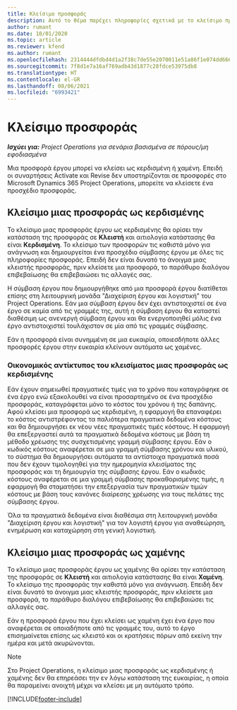 ```yaml
---
title: Κλείσιμο προσφοράς
description: Αυτό το θέμα παρέχει πληροφορίες σχετικά με το κλείσιμο προσφορών στο Project Operations.
author: rumant
ms.date: 10/01/2020
ms.topic: article
ms.reviewer: kfend
ms.author: rumant
ms.openlocfilehash: 2314444dfdbd4d1a2f38c7de55e2070011e51a86f1e074dd6667d54393c641fe
ms.sourcegitcommit: 7f8d1e7a16af769adb43d1877c28fdce53975db8
ms.translationtype: HT
ms.contentlocale: el-GR
ms.lasthandoff: 08/06/2021
ms.locfileid: "6993421"
---
```

# <a name="close-a-quote"></a>Κλείσιμο προσφοράς

_**Ισχύει για:** Project Operations για σενάρια βασισμένα σε πόρους/μη εφοδιασμένα_

Μια προσφορά έργου μπορεί να κλείσει ως κερδισμένη ή χαμένη. Επειδή οι συναρτήσεις Activate και Revise δεν υποστηρίζονται σε προσφορές στο Microsoft Dynamics 365 Project Operations, μπορείτε να κλείσετε ένα προσχέδιο προσφοράς.

## <a name="close-a-quote-as-won"></a>Κλείσιμο μιας προσφοράς ως κερδισμένης

Το κλείσιμο μιας προσφοράς έργου ως κερδισμένης θα ορίσει την κατάσταση της προσφοράς σε **Κλειστή** και αιτιολογία κατάστασης θα είναι **Κερδισμένη**. Το κλείσιμο των προσφορών τις καθιστά μόνο για ανάγνωση και δημιουργείται ένα προσχέδιο σύμβασης έργου με όλες τις πληροφορίες προσφοράς. Επειδή δεν είναι δυνατό το άνοιγμα μιας κλειστής προσφοράς, πριν κλείσετε μια προσφορά, το παράθυρο διαλόγου επιβεβαίωσης θα επιβεβαιώσει τις αλλαγές σας.

Η σύμβαση έργου που δημιουργήθηκε από μια προσφορά έργου διατίθεται επίσης στη λειτουργική μονάδα "Διαχείριση έργου και λογιστική" του Project Operations. Εάν μια σύμβαση έργου δεν έχει αντιστοιχιστεί σε ένα έργο σε καμία από τις γραμμές της, αυτή η σύμβαση έργου θα καταστεί διαθέσιμη ως ανενεργή σύμβαση έργου και θα ενεργοποιηθεί μόλις ένα έργο αντιστοιχιστεί τουλάχιστον σε μία από τις γραμμές σύμβασης.

Εάν η προσφορά είναι συνημμένη σε μια ευκαιρία, οποιεσδήποτε άλλες προσφορές έργου στην ευκαιρία κλείνουν αυτόματα ως χαμένες.

### <a name="financial-impact-of-closing-a-quote-as-won"></a>Οικονομικός αντίκτυπος του κλεισίματος μιας προσφοράς ως κερδισμένης

Εάν έχουν σημειωθεί πραγματικές τιμές για το χρόνο που καταγράφηκε σε ένα έργο ενώ εξακολουθεί να είναι προσαρτημένο σε ένα προσχέδιο προσφοράς, καταγράφεται μόνο το κόστος του χρόνου ή της δαπάνης. Αφού κλείσει μια προσφορά ως κερδισμένη, η εφαρμογή θα επαναφέρει το κόστος αντιστρέφοντας τα παλιότερα πραγματικά δεδομένα κόστους και θα δημιουργήσει εκ νέου νέες πραγματικές τιμές κόστους. Η εφαρμογή θα επεξεργαστεί αυτά τα πραγματικά δεδομένα κόστους με βάση τη μέθοδο χρέωσης της συσχετισμένης γραμμή σύμβασης έργου. Εάν ο κωδικός κόστους αναφέρεται σε μια γραμμή σύμβασης χρόνου και υλικού, το σύστημα θα δημιουργήσει αυτόματα τα αντίστοιχα πραγματικά ποσά που δεν έχουν τιμολογηθεί για την ημερομηνία κλεισίματος της προσφοράς και τη δημιουργία της σύμβασης έργου. Εάν ο κωδικός κόστους αναφέρεται σε μια γραμμή σύμβασης προκαθορισμένης τιμής, η εφαρμογή θα σταματήσει την επεξεργασία των πραγματικών τιμών κόστους με βάση τους κανόνες διαίρεσης χρέωσης για τους πελάτες της σύμβασης έργου.

Όλα τα πραγματικά δεδομένα είναι διαθέσιμα στη λειτουργική μονάδα "Διαχείριση έργου και λογιστική" για τον λογιστή έργου για αναθεώρηση, ενημέρωση και καταχώρηση στη γενική λογιστική. 

## <a name="close-a-quote-as-lost"></a>Κλείσιμο μιας προσφοράς ως χαμένης

Το κλείσιμο μιας προσφοράς έργου ως χαμένης θα ορίσει την κατάσταση της προσφοράς σε **Κλειστή** και αιτιολογία κατάστασης θα είναι **Χαμένη**. Το κλείσιμο της προσφοράς την καθιστά μόνο για ανάγνωση. Επειδή δεν είναι δυνατό το άνοιγμα μιας κλειστής προσφοράς, πριν κλείσετε μια προσφορά, το παράθυρο διαλόγου επιβεβαίωσης θα επιβεβαιώσει τις αλλαγές σας.

Εάν η προσφορά έργου που έχει κλείσει ως χαμένη έχει ένα έργο που αναφέρεται σε οποιαδήποτε από τις γραμμές του, αυτό το έργο επισημαίνεται επίσης ως κλειστό και οι κρατήσεις πόρων από εκείνη την ημέρα και μετά ακυρώνονται.

> [!NOTE]
> Στο Project Operations, η κλείσιμο μιας προσφοράς ως κερδισμένης ή χαμένης δεν θα επηρεάσει την εν λόγω κατάσταση της ευκαιρίας, η οποία θα παραμείνει ανοιχτή μέχρι να κλείσει με μη αυτόματο τρόπο.


[!INCLUDE[footer-include](../includes/footer-banner.md)]